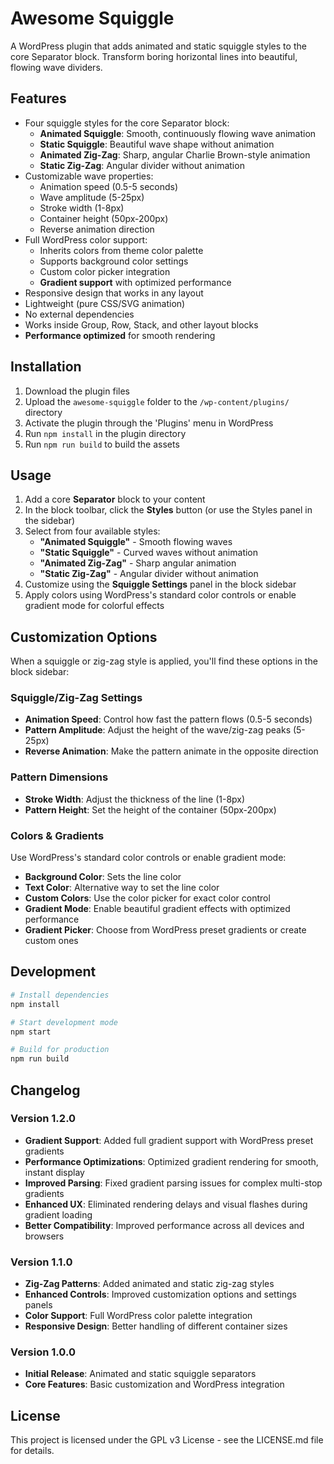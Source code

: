 # Awesome Squiggle

A WordPress plugin that adds animated and static squiggle styles to the core Separator block. Transform boring horizontal lines into beautiful, flowing wave dividers.

## Features

- Four squiggle styles for the core Separator block:
  - **Animated Squiggle**: Smooth, continuously flowing wave animation
  - **Static Squiggle**: Beautiful wave shape without animation
  - **Animated Zig-Zag**: Sharp, angular Charlie Brown-style animation
  - **Static Zig-Zag**: Angular divider without animation
- Customizable wave properties:
  - Animation speed (0.5-5 seconds)
  - Wave amplitude (5-25px) 
  - Stroke width (1-8px)
  - Container height (50px-200px)
  - Reverse animation direction
- Full WordPress color support:
  - Inherits colors from theme color palette
  - Supports background color settings
  - Custom color picker integration
  - **Gradient support** with optimized performance
- Responsive design that works in any layout
- Lightweight (pure CSS/SVG animation)
- No external dependencies
- Works inside Group, Row, Stack, and other layout blocks
- **Performance optimized** for smooth rendering

## Installation

1. Download the plugin files
2. Upload the `awesome-squiggle` folder to the `/wp-content/plugins/` directory
3. Activate the plugin through the 'Plugins' menu in WordPress
4. Run `npm install` in the plugin directory
5. Run `npm run build` to build the assets

## Usage

1. Add a core **Separator** block to your content
2. In the block toolbar, click the **Styles** button (or use the Styles panel in the sidebar)
3. Select from four available styles:
   - **"Animated Squiggle"** - Smooth flowing waves
   - **"Static Squiggle"** - Curved waves without animation
   - **"Animated Zig-Zag"** - Sharp angular animation
   - **"Static Zig-Zag"** - Angular divider without animation
4. Customize using the **Squiggle Settings** panel in the block sidebar
5. Apply colors using WordPress's standard color controls or enable gradient mode for colorful effects

## Customization Options

When a squiggle or zig-zag style is applied, you'll find these options in the block sidebar:

### Squiggle/Zig-Zag Settings
- **Animation Speed**: Control how fast the pattern flows (0.5-5 seconds)
- **Pattern Amplitude**: Adjust the height of the wave/zig-zag peaks (5-25px)  
- **Reverse Animation**: Make the pattern animate in the opposite direction

### Pattern Dimensions
- **Stroke Width**: Adjust the thickness of the line (1-8px)
- **Pattern Height**: Set the height of the container (50px-200px)

### Colors & Gradients
Use WordPress's standard color controls or enable gradient mode:
- **Background Color**: Sets the line color
- **Text Color**: Alternative way to set the line color
- **Custom Colors**: Use the color picker for exact color control
- **Gradient Mode**: Enable beautiful gradient effects with optimized performance
- **Gradient Picker**: Choose from WordPress preset gradients or create custom ones

## Development

```bash
# Install dependencies
npm install

# Start development mode
npm start

# Build for production
npm run build
```

## Changelog

### Version 1.2.0
- **Gradient Support**: Added full gradient support with WordPress preset gradients
- **Performance Optimizations**: Optimized gradient rendering for smooth, instant display
- **Improved Parsing**: Fixed gradient parsing issues for complex multi-stop gradients
- **Enhanced UX**: Eliminated rendering delays and visual flashes during gradient loading
- **Better Compatibility**: Improved performance across all devices and browsers

### Version 1.1.0
- **Zig-Zag Patterns**: Added animated and static zig-zag styles
- **Enhanced Controls**: Improved customization options and settings panels
- **Color Support**: Full WordPress color palette integration
- **Responsive Design**: Better handling of different container sizes

### Version 1.0.0
- **Initial Release**: Animated and static squiggle separators
- **Core Features**: Basic customization and WordPress integration

## License

This project is licensed under the GPL v3 License - see the LICENSE.md file for details. 